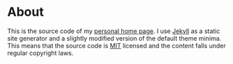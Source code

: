 # About

This is the source code of my [personal home page][1]. I use [Jekyll][2] as a static site generator and a slightly modified version of the default theme minima. This means that the source code is [MIT][3] licensed and the content falls under regular copyright laws.

[1]: https://ogobrecht.github.io
[2]: https://jekyllrb.com
[3]: https://github.com/jekyll/jekyll/blob/master/LICENSE
